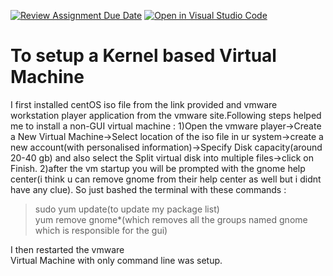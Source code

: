 [![Review Assignment Due Date](https://classroom.github.com/assets/deadline-readme-button-24ddc0f5d75046c5622901739e7c5dd533143b0c8e959d652212380cedb1ea36.svg)](https://classroom.github.com/a/MNKuYdJP)
[![Open in Visual Studio Code](https://classroom.github.com/assets/open-in-vscode-718a45dd9cf7e7f842a935f5ebbe5719a5e09af4491e668f4dbf3b35d5cca122.svg)](https://classroom.github.com/online_ide?assignment_repo_id=11037941&assignment_repo_type=AssignmentRepo)

# To setup a Kernel based Virtual Machine

I first installed centOS iso file from the link provided and vmware workstation player application from the vmware site.Following steps helped me to install a non-GUI virtual machine :
1)Open the vmware player->Create a New Virtual Machine->Select location of the iso file in ur system->create a new account(with personalised information)->Specify Disk capacity(around 20-40 gb) and also select the Split virtual disk into multiple files->click on Finish.
2)after the vm startup you will be prompted with the gnome help center(i think u can remove gnome from their help center as well but i didnt have any clue). So just bashed the terminal with these commands :
>sudo yum update(to update my package list)<br>
>yum remove gnome*(which removes all the groups named gnome which is responsible for the gui)<br>

I then restarted the vmware<br>
Virtual Machine with only command line was setup. 
